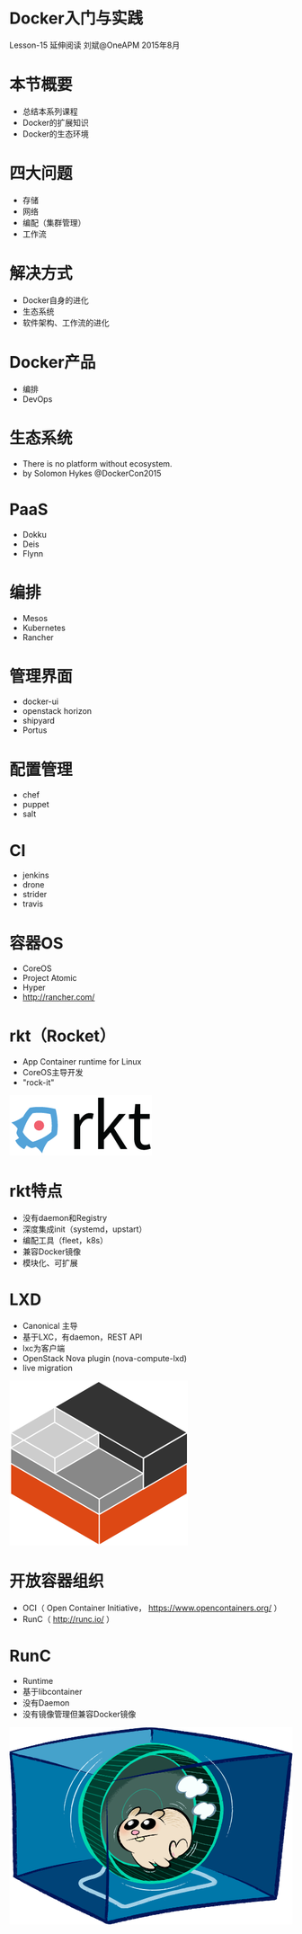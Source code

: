 # Docker入门与实践

Lesson-15 延伸阅读
刘斌@OneAPM
2015年8月

# 本节概要

- 总结本系列课程
- Docker的扩展知识
- Docker的生态环境

# 四大问题

- 存储
- 网络
- 编配（集群管理）
- 工作流

# 解决方式

- Docker自身的进化
- 生态系统
- 软件架构、工作流的进化

# Docker产品

- 编排
- DevOps

# 生态系统

- There is no platform without ecosystem.
- by Solomon Hykes @DockerCon2015

# PaaS

- Dokku
- Deis
- Flynn

# 编排

- Mesos
- Kubernetes
- Rancher


# 管理界面

- docker-ui
- openstack horizon
- shipyard
- Portus


# 配置管理

- chef
- puppet
- salt

# CI

- jenkins
- drone
- strider
- travis


# 容器OS

- CoreOS
- Project Atomic
- Hyper
- http://rancher.com/

# rkt（Rocket）

- App Container runtime for Linux
- CoreOS主导开发
- "rock-it"

![](images/rkt.png)

# rkt特点

- 没有daemon和Registry
- 深度集成init（systemd，upstart）
- 编配工具（fleet，k8s）
- 兼容Docker镜像
- 模块化、可扩展

# LXD

- Canonical 主导
- 基于LXC，有daemon，REST API
- lxc为客户端
- OpenStack Nova plugin (nova-compute-lxd)
- live migration

![](images/lxd.png)

# 开放容器组织

- OCI（ Open Container Initiative， https://www.opencontainers.org/ ）
- RunC（ http://runc.io/ ）

# RunC

- Runtime
- 基于libcontainer
- 没有Daemon
- 没有镜像管理但兼容Docker镜像

![](./images/hamster.png)


